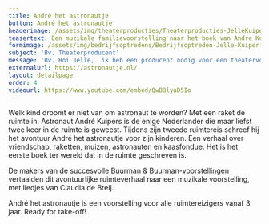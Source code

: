 ```yaml
---
title: André het astronautje
button: André het astronautje
headerimage: /assets/img/theaterproducties/Theaterproducties-JelleKuiper-StefanoKeizers.jpg
teasertext: Een muzikale familievoorstelling naar het boek van Andre Kuipers en met liedjes van Claudia de Breij.
formimage: /assets/img/bedrijfsoptredens/Bedrijfsoptreden-Jelle-Kuiper-fakespeech.jpg
subject: 'Bv. Theaterproducent'
message: 'Bv. Hoi Jelle,  ik heb een producent nodig voor een theatervoorstelling die ik op aan het zetten ben. Wil je een keertje koffie drinken? Groetjes, Charlotte'
externalUrl: https://astronautje.nl/
layout: detailpage
order: 4
videourl: https://www.youtube.com/embed/QwB8lyaD5Io
---
```


Welk kind droomt er niet van om astronaut te worden? Met een raket de ruimte in. Astronaut André Kuipers is de enige Nederlander die maar liefst twee keer in de ruimte is geweest. Tijdens zijn tweede ruimtereis schreef hij het avontuur André het astronautje voor zijn kinderen. Een verhaal over vriendschap, raketten, muizen, astronauten en kaasfondue. Het is het eerste boek ter wereld dat in de ruimte geschreven is.

De makers van de succesvolle Buurman & Buurman-voorstellingen vertaalden dit avontuurlijke ruimteverhaal naar een muzikale voorstelling, met liedjes van Claudia de Breij.

André het astronautje is een voorstelling voor alle ruimtereizigers vanaf 3 jaar. 
Ready for take-off! 